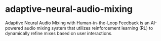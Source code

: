 # adaptive-neural-audio-mixing
Adaptive Neural Audio Mixing with Human-in-the-Loop Feedback is an AI-powered audio mixing system that utilizes reinforcement learning (RL) to dynamically refine mixes based on user interactions. 

